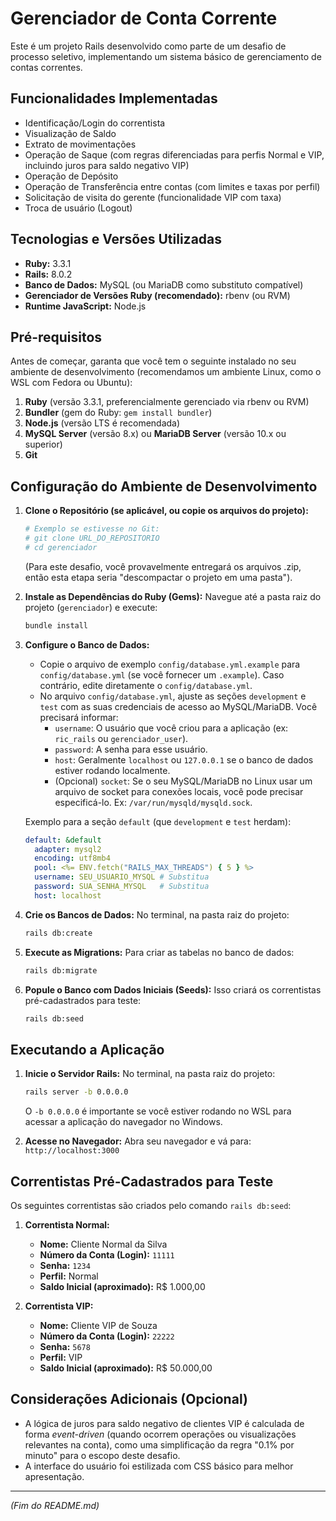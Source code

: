 # Gerenciador de Conta Corrente

Este é um projeto Rails desenvolvido como parte de um desafio de processo seletivo, implementando um sistema básico de gerenciamento de contas correntes.

## Funcionalidades Implementadas

* Identificação/Login do correntista
* Visualização de Saldo
* Extrato de movimentações
* Operação de Saque (com regras diferenciadas para perfis Normal e VIP, incluindo juros para saldo negativo VIP)
* Operação de Depósito
* Operação de Transferência entre contas (com limites e taxas por perfil)
* Solicitação de visita do gerente (funcionalidade VIP com taxa)
* Troca de usuário (Logout)

## Tecnologias e Versões Utilizadas

* **Ruby:** 3.3.1
* **Rails:** 8.0.2
* **Banco de Dados:** MySQL (ou MariaDB como substituto compatível)
* **Gerenciador de Versões Ruby (recomendado):** rbenv (ou RVM)
* **Runtime JavaScript:** Node.js

## Pré-requisitos

Antes de começar, garanta que você tem o seguinte instalado no seu ambiente de desenvolvimento (recomendamos um ambiente Linux, como o WSL com Fedora ou Ubuntu):

1.  **Ruby** (versão 3.3.1, preferencialmente gerenciado via rbenv ou RVM)
2.  **Bundler** (gem do Ruby: `gem install bundler`)
3.  **Node.js** (versão LTS é recomendada)
4.  **MySQL Server** (versão 8.x) ou **MariaDB Server** (versão 10.x ou superior)
5.  **Git**

## Configuração do Ambiente de Desenvolvimento

1.  **Clone o Repositório (se aplicável, ou copie os arquivos do projeto):**
    ```bash
    # Exemplo se estivesse no Git:
    # git clone URL_DO_REPOSITORIO
    # cd gerenciador
    ```
    (Para este desafio, você provavelmente entregará os arquivos .zip, então esta etapa seria "descompactar o projeto em uma pasta").

2.  **Instale as Dependências do Ruby (Gems):**
    Navegue até a pasta raiz do projeto (`gerenciador`) e execute:
    ```bash
    bundle install
    ```

3.  **Configure o Banco de Dados:**
    * Copie o arquivo de exemplo `config/database.yml.example` para `config/database.yml` (se você fornecer um `.example`). Caso contrário, edite diretamente o `config/database.yml`.
    * No arquivo `config/database.yml`, ajuste as seções `development` e `test` com as suas credenciais de acesso ao MySQL/MariaDB. Você precisará informar:
        * `username`: O usuário que você criou para a aplicação (ex: `ric_rails` ou `gerenciador_user`).
        * `password`: A senha para esse usuário.
        * `host`: Geralmente `localhost` ou `127.0.0.1` se o banco de dados estiver rodando localmente.
        * (Opcional) `socket`: Se o seu MySQL/MariaDB no Linux usar um arquivo de socket para conexões locais, você pode precisar especificá-lo. Ex: `/var/run/mysqld/mysqld.sock`.

    Exemplo para a seção `default` (que `development` e `test` herdam):
    ```yaml
    default: &default
      adapter: mysql2
      encoding: utf8mb4
      pool: <%= ENV.fetch("RAILS_MAX_THREADS") { 5 } %>
      username: SEU_USUARIO_MYSQL # Substitua
      password: SUA_SENHA_MYSQL   # Substitua
      host: localhost
    ```

4.  **Crie os Bancos de Dados:**
    No terminal, na pasta raiz do projeto:
    ```bash
    rails db:create
    ```

5.  **Execute as Migrations:**
    Para criar as tabelas no banco de dados:
    ```bash
    rails db:migrate
    ```

6.  **Popule o Banco com Dados Iniciais (Seeds):**
    Isso criará os correntistas pré-cadastrados para teste:
    ```bash
    rails db:seed
    ```

## Executando a Aplicação

1.  **Inicie o Servidor Rails:**
    No terminal, na pasta raiz do projeto:
    ```bash
    rails server -b 0.0.0.0
    ```
    O `-b 0.0.0.0` é importante se você estiver rodando no WSL para acessar a aplicação do navegador no Windows.

2.  **Acesse no Navegador:**
    Abra seu navegador e vá para: `http://localhost:3000`

## Correntistas Pré-Cadastrados para Teste

Os seguintes correntistas são criados pelo comando `rails db:seed`:

1.  **Correntista Normal:**
    * **Nome:** Cliente Normal da Silva
    * **Número da Conta (Login):** `11111`
    * **Senha:** `1234`
    * **Perfil:** Normal
    * **Saldo Inicial (aproximado):** R$ 1.000,00

2.  **Correntista VIP:**
    * **Nome:** Cliente VIP de Souza
    * **Número da Conta (Login):** `22222`
    * **Senha:** `5678`
    * **Perfil:** VIP
    * **Saldo Inicial (aproximado):** R$ 50.000,00

## Considerações Adicionais (Opcional)

* A lógica de juros para saldo negativo de clientes VIP é calculada de forma *event-driven* (quando ocorrem operações ou visualizações relevantes na conta), como uma simplificação da regra "0.1% por minuto" para o escopo deste desafio.
* A interface do usuário foi estilizada com CSS básico para melhor apresentação.

---

*(Fim do README.md)*
